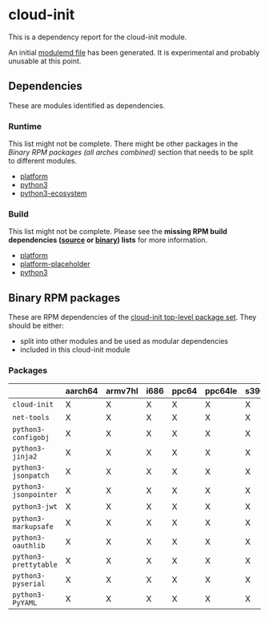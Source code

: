 # cloud-init
This is a dependency report for the cloud-init module.

An initial [modulemd file](cloud-init.yaml) has been generated. It is experimental and probably unusable at this point.
## Dependencies
These are modules identified as dependencies.
### Runtime
This list might not be complete. There might be other packages in the *Binary RPM packages (all arches combined)* section that needs to be split to different modules.
* [platform](../platform)
* [python3](../python3)
* [python3-ecosystem](../python3-ecosystem)
### Build
This list might not be complete.
Please see the **missing RPM build dependencies ([source](all/buildtime-source-packages-short.txt) or [binary](all/buildtime-binary-packages-short.txt)) lists** for more information.
* [platform](../platform)
* [platform-placeholder](../platform-placeholder)
* [python3](../python3)
## Binary RPM packages
These are RPM dependencies of the [cloud-init top-level package set](cloud-init.csv). They should be either:
* split into other modules and be used as modular dependencies
* included in this cloud-init module
### Packages
| |aarch64 |armv7hl |i686 |ppc64 |ppc64le |s390x |x86_64 |
|---|---|---|---|---|---|---|---|
| `cloud-init` | X | X | X | X | X | X | X |
| `net-tools` | X | X | X | X | X | X | X |
| `python3-configobj` | X | X | X | X | X | X | X |
| `python3-jinja2` | X | X | X | X | X | X | X |
| `python3-jsonpatch` | X | X | X | X | X | X | X |
| `python3-jsonpointer` | X | X | X | X | X | X | X |
| `python3-jwt` | X | X | X | X | X | X | X |
| `python3-markupsafe` | X | X | X | X | X | X | X |
| `python3-oauthlib` | X | X | X | X | X | X | X |
| `python3-prettytable` | X | X | X | X | X | X | X |
| `python3-pyserial` | X | X | X | X | X | X | X |
| `python3-PyYAML` | X | X | X | X | X | X | X |
